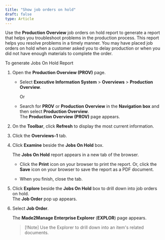 ```yaml
---
title: "Show job orders on hold"
draft: false
type: Article 
---
```


Use the **Production Overview** job orders on hold report to generate a report that helps you troubleshoot problems in the production process. This report helps you resolve problems in a timely manner. You may have placed job orders on hold when a customer asked you to delay production or when you did not have enough materials to complete the order.

To generate Jobs On Hold Report

1.  Open the **Production Overview (PROV)** page.

    -  Select **Executive Information System** > **Overviews** > **Production Overview**.

        Or

    -  Search for **PROV** or **Production Overview** in the **Navigation box** and then select **Production Overview**.<br> The **Production Overview (PROV)** page appears.

2.  On the **Toolbar**, click **Refresh** to display the most current information.
3.  Click the **Overviews-1** tab.
4.  Click **Examine** beside the **Jobs On Hold** box.

    The **Jobs On Hold** report appears in a new tab of the browser.

    - Click the **Print** icon on your browser to print the report.
    Or, click the **Save** icon on your browser to save the report as a PDF document.

    - When you finish, close the tab.

5.  Click **Explore** beside the **Jobs On Hold** box to drill down into job orders on hold. <br> The **Job Order** pop up appears.
6.  Select **Job Order**.

    The **Made2Manage Enterprise Explorer** (**EXPLOR**) page appears.

    >[!Note] Use the Explorer to drill down into an item's related documents.